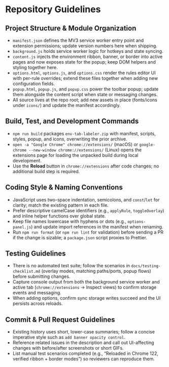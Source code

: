 # Repository Guidelines

## Project Structure & Module Organization
- `manifest.json` defines the MV3 service worker entry point and extension permissions; update version numbers here when shipping.
- `background.js` holds service worker logic for hotkeys and state syncing.
- `content.js` injects the environment ribbon, banner, or border into active pages and now exposes state for the popup; keep DOM helpers and styling together here.
- `options.html`, `options.js`, and `options.css` render the rules editor UI with per-rule overrides; extend these files together when adding new configuration fields.
- `popup.html`, `popup.js`, and `popup.css` power the toolbar popup; update them alongside the content script when state or messaging changes.
- All source lives at the repo root; add new assets in place (fonts/icons under `icons/`) and update the manifest accordingly.

## Build, Test, and Development Commands
- `npm run build` packages `env-tab-labeler.zip` with manifest, scripts, styles, popup, and icons, overwriting the prior archive.
- `open -a "Google Chrome" chrome://extensions/` (macOS) or `google-chrome --new-window chrome://extensions/` (Linux) opens the extensions page for loading the unpacked build during local development.
- Use the **Reload** button in `chrome://extensions` after code changes; no additional build step is required.

## Coding Style & Naming Conventions
- JavaScript uses two-space indentation, semicolons, and `const`/`let` for clarity; match the existing pattern in each file.
- Prefer descriptive camelCase identifiers (e.g., `applyRule`, `toggleOverlay`) and inline helper functions over global state.
- Keep file names lowercase with hyphens or dots (e.g., `options-panel.js`) and update import references in the manifest when renaming.
- Run `npm run format` (or `npm run lint` for validation) before sending a PR if the change is sizable; a `package.json` script proxies to Prettier.

## Testing Guidelines
- There is no automated test suite; follow the scenarios in `docs/testing-checklist.md` (overlay modes, matching paths/ports, popup flows) before submitting changes.
- Capture console output from both the background service worker and active tab (`chrome://extensions` → Inspect views) to confirm storage events and messaging.
- When adding options, confirm sync storage writes succeed and the UI persists across reloads.

## Commit & Pull Request Guidelines
- Existing history uses short, lower-case summaries; follow a concise imperative style such as `add banner opacity control`.
- Reference related issues in the description and call out UI-affecting changes with before/after screenshots or short GIFs.
- List manual test scenarios completed (e.g., “Reloaded in Chrome 122, verified ribbon + border modes”) so reviewers can reproduce them.
